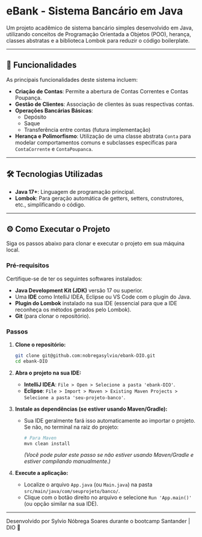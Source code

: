 # eBank - Sistema Bancário em Java

Um projeto acadêmico de sistema bancário simples desenvolvido em Java, utilizando conceitos de Programação Orientada a Objetos (POO), herança, classes abstratas e a biblioteca Lombok para reduzir o código boilerplate.

---

## 🚀 Funcionalidades

As principais funcionalidades deste sistema incluem:

* **Criação de Contas**: Permite a abertura de Contas Correntes e Contas Poupança.
* **Gestão de Clientes**: Associação de clientes às suas respectivas contas.
* **Operações Bancárias Básicas**:
    * Depósito
    * Saque
    * Transferência entre contas (futura implementação)
* **Herança e Polimorfismo**: Utilização de uma classe abstrata `Conta` para modelar comportamentos comuns e subclasses específicas para `ContaCorrente` e `ContaPoupanca`.

---

## 🛠️ Tecnologias Utilizadas

* **Java 17+**: Linguagem de programação principal.
* **Lombok**: Para geração automática de getters, setters, construtores, etc., simplificando o código.

---

## ⚙️ Como Executar o Projeto

Siga os passos abaixo para clonar e executar o projeto em sua máquina local.

### Pré-requisitos

Certifique-se de ter os seguintes softwares instalados:

* **Java Development Kit (JDK)** versão 17 ou superior.
* Uma **IDE** como IntelliJ IDEA, Eclipse ou VS Code com o plugin do Java.
* **Plugin do Lombok** instalado na sua IDE (essencial para que a IDE reconheça os métodos gerados pelo Lombok).
* **Git** (para clonar o repositório).

### Passos

1.  **Clone o repositório:**
    ```bash
    git clone git@github.com:nobregasylvio/ebank-DIO.git
    cd ebank-DIO
    ```

2.  **Abra o projeto na sua IDE:**
    * **IntelliJ IDEA**: `File > Open > Selecione a pasta 'ebank-DIO'`.
    * **Eclipse**: `File > Import > Maven > Existing Maven Projects > Selecione a pasta 'seu-projeto-banco'`.

3.  **Instale as dependências (se estiver usando Maven/Gradle):**
    * Sua IDE geralmente fará isso automaticamente ao importar o projeto. Se não, no terminal na raiz do projeto:
        ```bash
        # Para Maven
        mvn clean install
        ```
      *(Você pode pular este passo se não estiver usando Maven/Gradle e estiver compilando manualmente.)*

4.  **Execute a aplicação:**
    * Localize o arquivo `App.java` (ou `Main.java`) na pasta `src/main/java/com/seuprojeto/banco/`.
    * Clique com o botão direito no arquivo e selecione `Run 'App.main()'` (ou opção similar na sua IDE).

---

Desenvolvido por Sylvio Nóbrega Soares durante o bootcamp Santander | DIO 🚀

